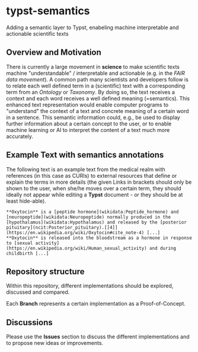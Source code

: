 # typst-semantics

Adding a semantic layer to Typst, enabeling machine interpretable and actionable scientific texts


## Overview and Motivation

There is currently a large movement in **science** to make scientific texts machine "understandable" / interpretable and actionable (e.g. in the *FAIR data movement*). 
A common path many scientists and developers follow is to relate each well defined term in a (scientific) text with a corresponding term from an *Ontology* or *Taxonomy*.  By doing so, the text receives a context and each word receives a well defined meaning (=semantics).
This enhanced text representation would enable computer programs to "understand" the context of a text and concrete meaning of a certain word in a sentence. This semantic information could, e.g., be used to display further information about a certain concept to the user, or to enable machine learning or AI to interpret the content of a text much more accurately. 

## Example Text with semantics annotations

The following text is an example text from the medical realm with references (in this case as CURIs) to external resources that define or explain the terms in more details
(the given Links in brackets should only be shown to the user, when she/he moves over a certain term, they should ideally not appear while editing a **Typst** document - or they should be at least hide-able).

`**Oxytocin** is a [peptide hormone](wikidata:Peptide_hormone) and [neuropeptide](wikidata:Neuropeptide) normally produced in the [hypothalamus](wikidata:Hypothalamus) and released by the [posterior pituitary](ncit:Posterior_pituitary).[[4]](https://en.wikipedia.org/wiki/Oxytocin#cite_note-4) [...] **Oxytocin** is released into the bloodstream as a hormone in response to [sexual activity](https://en.wikipedia.org/wiki/Human_sexual_activity) and during childbirth [...]`


## Repository structure

Within this repository, different implementations should be explored, discussed and compared.

Each **Branch** represents a certain implementation as a Proof-of-Concept.

## Discussions

Please use the **Issues** section to discuss the different implementations and to propose new ideas or improvements.


